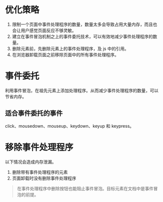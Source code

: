 # 优化策略

1. 限制一个页面中事件处理程序的数量，数量太多会导致占用大量内存，而且也会让用户感觉页面反应不够灵敏。
2. 建立在事件冒泡机制之上的事件委托技术，可以有效地减少事件处理程序的数量。
3. 删除元素前，先删除元素上的事件处理程序，及 js 中的引用。
4. 在浏览器卸载页面之前移除页面中的所有事件处理程序。

# 事件委托

利用事件冒泡，在祖先元素上添加处理程序。从而减少事件处理程序的数量，可以节省内存。

## 适合事件委托的事件

click、mousedown、mouseup、keydown、keyup 和 keypress。

# 移除事件处理程序

以下情况会造成内存泄漏。

1. 删除带有事件处理程序的元素
2. 页面卸载时没有删除事件处理程序

> 在事件处理程序中删除按钮也能阻止事件冒泡。目标元素在文档中是事件冒泡的前提。